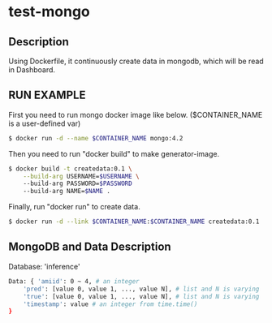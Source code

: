 # test-mongo
## Description
Using Dockerfile, it continuously create data in mongodb, which will be read in Dashboard.   

## RUN EXAMPLE
First you need to run mongo docker image like below. ($CONTAINER_NAME is a user-defined var)
```bash
$ docker run -d --name $CONTAINER_NAME mongo:4.2
```   
Then you need to run "docker build" to make generator-image.
```bash
$ docker build -t createdata:0.1 \
    --build-arg USERNAME=$USERNAME \ 
    --build-arg PASSWORD=$PASSWORD 
    --build-arg NAME=$NAME .
```
Finally, run "docker run" to create data.
```bash
$ docker run -d --link $CONTAINER_NAME:$CONTAINER_NAME createdata:0.1 
```
## MongoDB and Data Description
Database: 'inference'   
```bash
Data: { 'amiid': 0 ~ 4, # an integer
    'pred': [value 0, value 1, ..., value N], # list and N is varying
    'true': [value 0, value 1, ..., value N], # list and N is varying
    'timestamp': value # an integer from time.time()
}
```